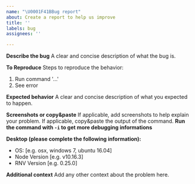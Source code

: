 ```yaml
---
name: "\U0001F41BBug report"
about: Create a report to help us improve
title: ''
labels: bug
assignees: ''

---
```


**Describe the bug**
A clear and concise description of what the bug is. 

**To Reproduce**
Steps to reproduce the behavior:
1. Run command '...'
2. See error

**Expected behavior**
A clear and concise description of what you expected to happen.

**Screenshots or copy&paste**
If applicable, add screenshots to help explain your problem.
If applicable, copy&paste the output of the command. **Run the command with `-i` to get more debugging informations**

**Desktop (please complete the following information):**
 - OS: [e.g. osx, windows 7, ubuntu 16.04]
 - Node Version [e.g. v10.16.3]
 - RNV Version [e.g. 0.25.0]

**Additional context**
Add any other context about the problem here.

